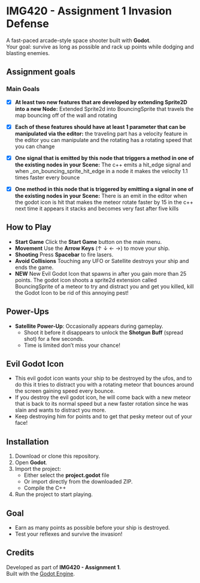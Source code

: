 # IMG420 - Assignment 1 Invasion Defense  

A fast-paced arcade-style space shooter built with **Godot**.  
Your goal: survive as long as possible and rack up points while dodging and blasting enemies.  


## Assignment goals 
### Main Goals
- [x] **At least two new features that are developed by extending Sprite2D into a new Node:** Extended Sprite2d into BouncingSprite that travels the map bouncing off of the wall and rotating 
- [x] **Each of these features should have at least 1 parameter that can be manipulated via the editor:** the traveling part has a velocity feature in the editor you can manipulate and the rotating has a rotating speed that you can change 
- [x] **One signal that is emitted by this node that triggers a method in one of the existing nodes in your Scene:** The c++ emits a hit_edge signal and when _on_bouncing_sprite_hit_edge in a node it makes the velocity 1.1 times faster every bounce 
- [x] **One method in this node that is triggered by emitting a signal in one of the existing nodes in your Scene:** There is an emit in the editor when the godot icon is hit that makes the meteor rotate faster by 15 in the c++ next time it appears it stacks and becomes very fast after five kills


## How to Play  
- **Start Game**  Click the **Start Game** button on the main menu.  
- **Movement** Use the **Arrow Keys** (↑ ↓ ← →) to move your ship.  
- **Shooting**  Press **Spacebar** to fire lasers.  
- **Avoid Collisions**  Touching any UFO or Satellite destroys your ship and ends the game.
- **NEW** New Evil Godot Icon that spawns in after you gain more than 25 points. The godot icon shoots a sprite2d extension called BouncingSprite of a meteor to try and distract you and get you killed, kill the Godot Icon to be rid of this annoying pest! 


## Power-Ups  
- **Satellite Power-Up**: Occasionally appears during gameplay.  
  - Shoot it before it disappears to unlock the **Shotgun Buff** (spread shot) for a few seconds.  
  - Time is limited don’t miss your chance!  


## Evil Godot Icon
- This evil godot icon wants your ship to be destroyed by the ufos, and to do this it tries to distract you with a rotating meteor that bounces around the screen gaining speed every bounce.
- If you destroy the evil godot icon, he will come back with a new meteor that is back to its normal speed but a new faster rotation since he was slain and wants to distract you more. 
- Keep destroying him for points and to get that pesky meteor out of your face!

## Installation  
1. Download or clone this repository.  
2. Open **Godot**.  
3. Import the project:  
   - Either select the **project.godot** file  
   - Or import directly from the downloaded ZIP.
   - Compile the C++ 
4. Run the project to start playing.  


## Goal  
- Earn as many points as possible before your ship is destroyed.  
- Test your reflexes and survive the invasion!  



## Credits  
Developed as part of **IMG420 - Assignment 1**.  
Built with the [Godot Engine](https://godotengine.org/).  
